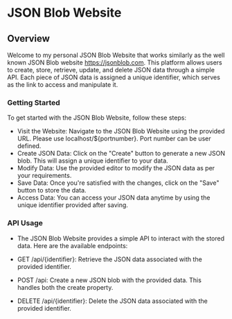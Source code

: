 # JSON Blob Website

## Overview

Welcome to my personal JSON Blob Website that works similarly as the well known JSON Blob website https://jsonblob.com. This platform allows users to create, store, retrieve, update, and delete JSON data through a simple API. Each piece of JSON data is assigned a unique identifier, which serves as the link to access and manipulate it.

### Getting Started

To get started with the JSON Blob Website, follow these steps:

- Visit the Website: Navigate to the JSON Blob Website using the provided URL. Please use localhost/${portnumber}. Port number can be user defined.  
- Create JSON Data: Click on the "Create" button to generate a new JSON blob. This will assign a unique identifier to your data.
- Modify Data: Use the provided editor to modify the JSON data as per your requirements.
- Save Data: Once you're satisfied with the changes, click on the "Save" button to store the data.
- Access Data: You can access your JSON data anytime by using the unique identifier provided after saving.
### API Usage

- The JSON Blob Website provides a simple API to interact with the stored data. Here are the available endpoints:

- GET /api/{identifier}: Retrieve the JSON data associated with the provided identifier.
- POST /api: Create a new JSON blob with the provided data. This handles both the create property. 
- DELETE /api/{identifier}: Delete the JSON data associated with the provided identifier.
